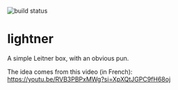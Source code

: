 ![build status](https://github.com/cadrian/lightner/actions/workflows/maven.yml/badge.svg)

# lightner

A simple Leitner box, with an obvious pun.

The idea comes from this video (in French): https://youtu.be/RVB3PBPxMWg?si=XpXQtJGPC9fH68oj
